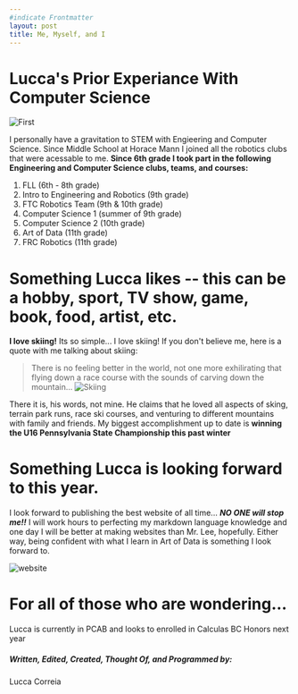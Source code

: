 ```yaml
--- 
#indicate Frontmatter
layout: post
title: Me, Myself, and I
---
```


# Lucca's Prior Experiance With Computer Science

![First](https://www.team340.org/wp/wp-content/uploads/2015/09/2854749_orig.jpg)

I personally have a gravitation to STEM with Engieering and Computer Science. Since Middle School at Horace Mann I joined all the robotics clubs that were acessable to me. **Since 6th grade I took part in the following Engineering and Computer Science clubs, teams, and courses:** 
1. FLL (6th - 8th grade)
2. Intro to Engineering and Robotics (9th grade)
3. FTC Robotics Team (9th & 10th grade)
4. Computer Science 1 (summer of 9th grade)
5. Computer Science 2 (10th grade)
6. Art of Data (11th grade)
7. FRC Robotics (11th grade)


# Something Lucca likes -- this can be a hobby, sport, TV show, game, book, food, artist, etc. 

**I love skiing!** Its so simple... I love skiing! If you don't believe me, here is a quote with me talking about skiing:

> There is no feeling better in the world, not one more exhilirating that flying down a race course with the sounds of carving down the mountain...
![Skiing](https://upload.wikimedia.org/wikipedia/commons/c/ca/20170213_HIRSCHER_MARCEL_C6864.jpg)

There it is, his words, not mine. He claims that he loved all aspects of sking, terrain park runs, race ski courses, and venturing to different mountains with family and friends. My biggest accomplishment up to date is **winning the U16 Pennsylvania State Championship this past winter**

# Something Lucca is looking forward to this year. 

I look forward to publishing the best website of all time... **_NO ONE will stop me!!_** I will work hours to perfecting my markdown language knowledge and one day I will be better at making websites than Mr. Lee, hopefully. Either way, being confident with what I learn in Art of Data is something I look forward to. 

![website](https://www.strikingly.com/content/static/8997a1f027e068fe990b5825255e2c40/a1b30/2019-09-19-best-website-creator-for-startups.png)

# For all of those who are wondering...

Lucca is currently in PCAB and looks to enrolled in Calculas BC Honors next year

##### Written, Edited, Created, Thought Of, and Programmed by: 

Lucca Correia